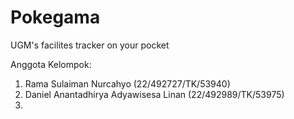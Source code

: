 # Pokegama
UGM's facilites tracker on your pocket

Anggota Kelompok:  
1. Rama Sulaiman Nurcahyo (22/492727/TK/53940)  
2. Daniel Anantadhirya Adyawisesa Linan (22/492989/TK/53975)  
3.  

